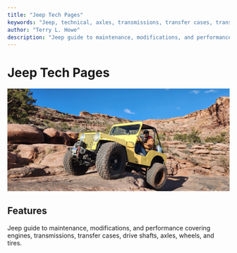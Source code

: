 ```yaml
---
title: "Jeep Tech Pages"
keywords: "Jeep, technical, axles, transmissions, transfer cases, transfer cases, engines, suspension, winches"
author: "Terry L. Howe"
description: "Jeep guide to maintenance, modifications, and performance covering engines, transmissions, transfer cases, drive shafts, axles, wheels, and tires."
---
```

# Jeep Tech Pages

![Blanca](/images/20230405_090701.jpg)   

## Features

Jeep guide to maintenance, modifications, and performance covering engines, transmissions, transfer cases, drive shafts, axles, wheels, and tires.